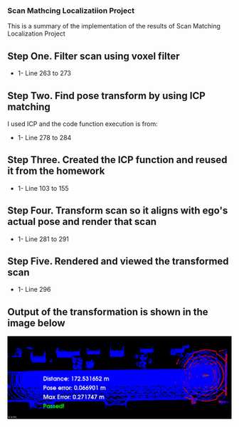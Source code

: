 ### Scan Mathcing Localizatiion Project

This is a summary of the implementation of the results of Scan Matching Localization Project


## Step One. Filter scan using voxel filter

- 1- Line 263 to 273


## Step Two. Find pose transform by using ICP matching

I used ICP and the code function execution is from:

- 1- Line 278 to 284


## Step Three. Created the ICP function and reused it from the homework

- 1- Line 103 to 155


## Step Four. Transform scan so it aligns with ego's actual pose and render that scan

- 1- Line 281 to 291

## Step Five. Rendered and viewed the transformed scan

- 1- Line 296


## Output of the transformation is shown in the image below

<img src="ICP_PassedImage.png"/>




